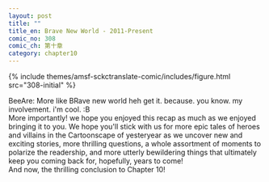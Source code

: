 ```yaml
---
layout: post
title: ""
title_en: Brave New World - 2011-Present
comic_no: 308
comic_ch: 第十章
category: chapter10
---
```

{% include themes/amsf-sckctranslate-comic/includes/figure.html src="308-initial" %}

BeeAre: More like BRave new world heh get it. because. you know. my involvement. i'm cool. :B  
More importantly! we hope you enjoyed this recap as much as we enjoyed bringing it to you. We hope you'll stick with us for more epic tales of heroes and villains in the Cartoonscape of yesteryear as we uncover new and exciting stories, more thrilling questions, a whole assortment of moments to polarize the readership, and more utterly bewildering things that ultimately keep you coming back for, hopefully, years to come!  
And now, the thrilling conclusion to Chapter 10!
